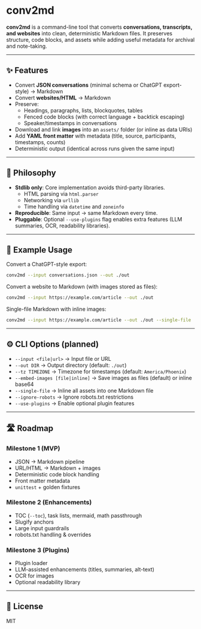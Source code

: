 # conv2md

**conv2md** is a command-line tool that converts **conversations, transcripts, and websites** into clean, deterministic Markdown files.
It preserves structure, code blocks, and assets while adding useful metadata for archival and note-taking.

---

## ✨ Features

- Convert **JSON conversations** (minimal schema or ChatGPT export-style) → Markdown
- Convert **websites/HTML** → Markdown
- Preserve:
  - Headings, paragraphs, lists, blockquotes, tables
  - Fenced code blocks (with correct language + backtick escaping)
  - Speaker/timestamps in conversations
- Download and link **images** into an `assets/` folder (or inline as data URIs)
- Add **YAML front matter** with metadata (title, source, participants, timestamps, counts)
- Deterministic output (identical across runs given the same input)

---

## 🚀 Philosophy

- **Stdlib only**: Core implementation avoids third-party libraries.
  - HTML parsing via `html.parser`
  - Networking via `urllib`
  - Time handling via `datetime` and `zoneinfo`
- **Reproducible**: Same input → same Markdown every time.
- **Pluggable**: Optional `--use-plugins` flag enables extra features (LLM summaries, OCR, readability libraries).

---

## 📂 Example Usage

Convert a ChatGPT-style export:

```bash
conv2md --input conversations.json --out ./out
```

Convert a website to Markdown (with images stored as files):

```bash
conv2md --input https://example.com/article --out ./out
```

Single-file Markdown with inline images:

```bash
conv2md --input https://example.com/article --out ./out --single-file
```

---

## ⚙️ CLI Options (planned)

- `--input <file|url>` → Input file or URL
- `--out DIR` → Output directory (default: `./out`)
- `--tz TIMEZONE` → Timezone for timestamps (default: `America/Phoenix`)
- `--embed-images [file|inline]` → Save images as files (default) or inline base64
- `--single-file` → Inline all assets into one Markdown file
- `--ignore-robots` → Ignore robots.txt restrictions
- `--use-plugins` → Enable optional plugin features

---

## 🛣️ Roadmap

### Milestone 1 (MVP)

- JSON → Markdown pipeline
- URL/HTML → Markdown + images
- Deterministic code block handling
- Front matter metadata
- `unittest` + golden fixtures

### Milestone 2 (Enhancements)

- TOC (`--toc`), task lists, mermaid, math passthrough
- Slugify anchors
- Large input guardrails
- robots.txt handling & overrides

### Milestone 3 (Plugins)

- Plugin loader
- LLM-assisted enhancements (titles, summaries, alt-text)
- OCR for images
- Optional readability library

---

## 📜 License

MIT
